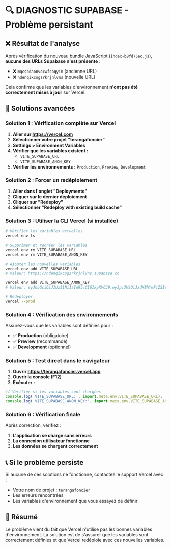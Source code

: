 # 🔍 DIAGNOSTIC SUPABASE - Problème persistant

## ❌ **Résultat de l'analyse**
Après vérification du nouveau bundle JavaScript (`index-b8fd75ec.js`), **aucune des URLs Supabase n'est présente** :
- ❌ `mqcsbdaonvocwfcoqyim` (ancienne URL)
- ❌ `ndenqikcogzrkrjnlvns` (nouvelle URL)

Cela confirme que les variables d'environnement **n'ont pas été correctement mises à jour** sur Vercel.

## 🔧 **Solutions avancées**

### **Solution 1 : Vérification complète sur Vercel**
1. **Aller sur https://vercel.com**
2. **Sélectionner votre projet "terangafoncier"**
3. **Settings > Environment Variables**
4. **Vérifier que les variables existent :**
   - `VITE_SUPABASE_URL`
   - `VITE_SUPABASE_ANON_KEY`
5. **Vérifier les environnements :** `Production`, `Preview`, `Development`

### **Solution 2 : Forcer un redéploiement**
1. **Aller dans l'onglet "Deployments"**
2. **Cliquer sur le dernier déploiement**
3. **Cliquer sur "Redeploy"**
4. **Sélectionner "Redeploy with existing build cache"**

### **Solution 3 : Utiliser la CLI Vercel (si installée)**
```bash
# Vérifier les variables actuelles
vercel env ls

# Supprimer et recréer les variables
vercel env rm VITE_SUPABASE_URL
vercel env rm VITE_SUPABASE_ANON_KEY

# Ajouter les nouvelles variables
vercel env add VITE_SUPABASE_URL
# Valeur: https://ndenqikcogzrkrjnlvns.supabase.co

vercel env add VITE_SUPABASE_ANON_KEY
# Valeur: eyJhbGciOiJIUzI1NiIsInR5cCI6IkpXVCJ9.eyJpc3MiOiJzdXBhYmFzZSIsInJlZiI6Im5kZW5xaWtjb2d6cmtyam5sdm5zIiwicm9sZSI6ImFub24iLCJpYXQiOjE3NTY2NjMzMDQsImV4cCI6MjA3MjIzOTMwNH0.4UOe3QXy8DywtlOkgtZn9A9xrVIW2tnYEowjJX3VbYM

# Redéployer
vercel --prod
```

### **Solution 4 : Vérification des environnements**
Assurez-vous que les variables sont définies pour :
- ✅ **Production** (obligatoire)
- ✅ **Preview** (recommandé)
- ✅ **Development** (optionnel)

### **Solution 5 : Test direct dans le navigateur**
1. **Ouvrir https://terangafoncier.vercel.app**
2. **Ouvrir la console (F12)**
3. **Exécuter :**
```javascript
// Vérifier si les variables sont chargées
console.log('VITE_SUPABASE_URL:', import.meta.env.VITE_SUPABASE_URL);
console.log('VITE_SUPABASE_ANON_KEY:', import.meta.env.VITE_SUPABASE_ANON_KEY);
```

### **Solution 6 : Vérification finale**
Après correction, vérifiez :
1. **L'application se charge sans erreurs**
2. **La connexion utilisateur fonctionne**
3. **Les données se chargent correctement**

## 📞 **Si le problème persiste**
Si aucune de ces solutions ne fonctionne, contactez le support Vercel avec :
- Votre nom de projet : `terangafoncier`
- Les erreurs rencontrées
- Les variables d'environnement que vous essayez de définir

## 🎯 **Résumé**
Le problème vient du fait que Vercel n'utilise pas les bonnes variables d'environnement. La solution est de s'assurer que les variables sont correctement définies et que Vercel redéploie avec ces nouvelles variables.
